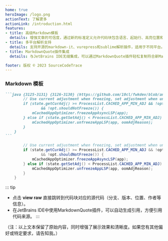 ```yaml
---
home: true 
heroImage: /logo.png 
actionText: 了解更多
actionLink: /introduction.html 
features:
- title: 高级Markdown模板
  details: 增强文章的可信度，通过新的标准定义允许代码块包含语言、起始行、高亮位置和源地址。
- title: 多平台解析支持
  details: 支持开源的markdown-it、vurepress和sublime解析插件，适用于不同平台。
- title: MarkdownQuote插件集成
  details: 与JetBrains IDE无缝集成，可以通过MarkdownQuote插件轻松复制符合新Markdown标准的代码块。 

footer: 版权 © 2023 SourceCodeTrace
---
```


### Markdown 模板

````markdown
```java {3125-3131} {3126-3130} (https://github.com/10cl/fwkdev/blob/android-13.0.0_r52/dev/src/frameworks/base/services/core/java/com/android/server/am/OomAdjuster.java#L3125-L3131)
        // Use current adjustment when freezing, set adjustment when unfreezing.
        if (state.getCurAdj() >= ProcessList.CACHED_APP_MIN_ADJ && !opt.isFrozen()
                && !opt.shouldNotFreeze()) {
            mCachedAppOptimizer.freezeAppAsyncLSP(app);
        } else if (state.getSetAdj() < ProcessList.CACHED_APP_MIN_ADJ) {
            mCachedAppOptimizer.unfreezeAppLSP(app, oomAdjReason);
        }
    }
```
````

```java {3125-3131} {3126-3130} (https://github.com/10cl/fwkdev/blob/android-13.0.0_r52/dev/src/frameworks/base/services/core/java/com/android/server/am/OomAdjuster.java#L3125-L3131)
        // Use current adjustment when freezing, set adjustment when unfreezing.
        if (state.getCurAdj() >= ProcessList.CACHED_APP_MIN_ADJ && !opt.isFrozen()
                && !opt.shouldNotFreeze()) {
            mCachedAppOptimizer.freezeAppAsyncLSP(app);
        } else if (state.getSetAdj() < ProcessList.CACHED_APP_MIN_ADJ) {
            mCachedAppOptimizer.unfreezeAppLSP(app, oomAdjReason);
        }
    }
```

::: tip
* 点击 **view raw** 直接跳转到代码块对应的源代码（分支、版本、位置、作者等信息）。
* 在JetBrains IDE中使用MarkdownQuote插件，可以自动生成引用，方便引用代码来源。 
:::

（注：以上文本保留了原始内容，同时增强了展示效果和清晰度。如果您有其他偏好或特定要求，请告知我。）